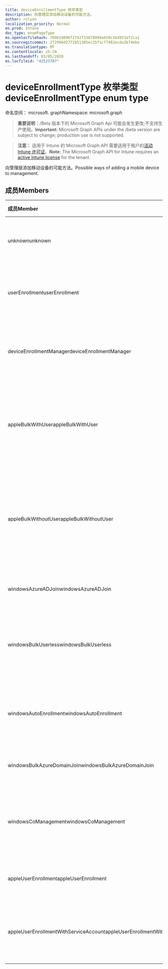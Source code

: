 ```yaml
---
title: deviceEnrollmentType 枚举类型
description: 向管理层添加移动设备的可能方法。
author: rolyon
localization_priority: Normal
ms.prod: Intune
doc_type: enumPageType
ms.openlocfilehash: 709b19896f2742f33878999ab59c1b4953ef2ca1
ms.sourcegitcommit: 272996d2772b51105ec25f1cf7482ecda3b74ebe
ms.translationtype: MT
ms.contentlocale: zh-CN
ms.lasthandoff: 03/05/2020
ms.locfileid: "42523707"
---
```

# <a name="deviceenrollmenttype-enum-type"></a><span data-ttu-id="5ddcf-103">deviceEnrollmentType 枚举类型</span><span class="sxs-lookup"><span data-stu-id="5ddcf-103">deviceEnrollmentType enum type</span></span>

<span data-ttu-id="5ddcf-104">命名空间： microsoft. graph</span><span class="sxs-lookup"><span data-stu-id="5ddcf-104">Namespace: microsoft.graph</span></span>

> <span data-ttu-id="5ddcf-105">**重要说明：**/Beta 版本下的 Microsoft Graph Api 可能会发生更改;不支持生产使用。</span><span class="sxs-lookup"><span data-stu-id="5ddcf-105">**Important:** Microsoft Graph APIs under the /beta version are subject to change; production use is not supported.</span></span>

> <span data-ttu-id="5ddcf-106">**注意：** 适用于 Intune 的 Microsoft Graph API 需要适用于租户的[活动 Intune 许可证](https://go.microsoft.com/fwlink/?linkid=839381)。</span><span class="sxs-lookup"><span data-stu-id="5ddcf-106">**Note:** The Microsoft Graph API for Intune requires an [active Intune license](https://go.microsoft.com/fwlink/?linkid=839381) for the tenant.</span></span>

<span data-ttu-id="5ddcf-107">向管理层添加移动设备的可能方法。</span><span class="sxs-lookup"><span data-stu-id="5ddcf-107">Possible ways of adding a mobile device to management.</span></span>

## <a name="members"></a><span data-ttu-id="5ddcf-108">成员</span><span class="sxs-lookup"><span data-stu-id="5ddcf-108">Members</span></span>
|<span data-ttu-id="5ddcf-109">成员</span><span class="sxs-lookup"><span data-stu-id="5ddcf-109">Member</span></span>|<span data-ttu-id="5ddcf-110">值</span><span class="sxs-lookup"><span data-stu-id="5ddcf-110">Value</span></span>|<span data-ttu-id="5ddcf-111">说明</span><span class="sxs-lookup"><span data-stu-id="5ddcf-111">Description</span></span>|
|:---|:---|:---|
|<span data-ttu-id="5ddcf-112">unknown</span><span class="sxs-lookup"><span data-stu-id="5ddcf-112">unknown</span></span>|<span data-ttu-id="5ddcf-113">0</span><span class="sxs-lookup"><span data-stu-id="5ddcf-113">0</span></span>|<span data-ttu-id="5ddcf-114">默认值，未收集注册类型。</span><span class="sxs-lookup"><span data-stu-id="5ddcf-114">Default value, enrollment type was not collected.</span></span>|
|<span data-ttu-id="5ddcf-115">userEnrollment</span><span class="sxs-lookup"><span data-stu-id="5ddcf-115">userEnrollment</span></span>|<span data-ttu-id="5ddcf-116">1 </span><span class="sxs-lookup"><span data-stu-id="5ddcf-116">1</span></span>|<span data-ttu-id="5ddcf-117">通过 BYOD 通道的用户驱动的注册。</span><span class="sxs-lookup"><span data-stu-id="5ddcf-117">User driven enrollment through BYOD channel.</span></span>|
|<span data-ttu-id="5ddcf-118">deviceEnrollmentManager</span><span class="sxs-lookup"><span data-stu-id="5ddcf-118">deviceEnrollmentManager</span></span>|<span data-ttu-id="5ddcf-119">2 </span><span class="sxs-lookup"><span data-stu-id="5ddcf-119">2</span></span>|<span data-ttu-id="5ddcf-120">具有设备注册管理员帐户的用户注册。</span><span class="sxs-lookup"><span data-stu-id="5ddcf-120">User enrollment with a device enrollment manager account.</span></span>|
|<span data-ttu-id="5ddcf-121">appleBulkWithUser</span><span class="sxs-lookup"><span data-stu-id="5ddcf-121">appleBulkWithUser</span></span>|<span data-ttu-id="5ddcf-122">3 </span><span class="sxs-lookup"><span data-stu-id="5ddcf-122">3</span></span>|<span data-ttu-id="5ddcf-123">使用用户质询的 Apple 批量注册。</span><span class="sxs-lookup"><span data-stu-id="5ddcf-123">Apple bulk enrollment with user challenge.</span></span> <span data-ttu-id="5ddcf-124">（DEP、Apple 配置器）</span><span class="sxs-lookup"><span data-stu-id="5ddcf-124">(DEP, Apple Configurator)</span></span>|
|<span data-ttu-id="5ddcf-125">appleBulkWithoutUser</span><span class="sxs-lookup"><span data-stu-id="5ddcf-125">appleBulkWithoutUser</span></span>|<span data-ttu-id="5ddcf-126">4 </span><span class="sxs-lookup"><span data-stu-id="5ddcf-126">4</span></span>|<span data-ttu-id="5ddcf-127">没有用户质询的 Apple 批量注册。</span><span class="sxs-lookup"><span data-stu-id="5ddcf-127">Apple bulk enrollment without user challenge.</span></span> <span data-ttu-id="5ddcf-128">（DEP、Apple 配置器、移动配置）</span><span class="sxs-lookup"><span data-stu-id="5ddcf-128">(DEP, Apple Configurator, Mobile Config)</span></span>|
|<span data-ttu-id="5ddcf-129">windowsAzureADJoin</span><span class="sxs-lookup"><span data-stu-id="5ddcf-129">windowsAzureADJoin</span></span>|<span data-ttu-id="5ddcf-130">5 </span><span class="sxs-lookup"><span data-stu-id="5ddcf-130">5</span></span>|<span data-ttu-id="5ddcf-131">Windows 10 Azure AD 加入。</span><span class="sxs-lookup"><span data-stu-id="5ddcf-131">Windows 10 Azure AD Join.</span></span>|
|<span data-ttu-id="5ddcf-132">windowsBulkUserless</span><span class="sxs-lookup"><span data-stu-id="5ddcf-132">windowsBulkUserless</span></span>|<span data-ttu-id="5ddcf-133">6 </span><span class="sxs-lookup"><span data-stu-id="5ddcf-133">6</span></span>|<span data-ttu-id="5ddcf-134">通过带证书的 ICD 通过 ICD 进行的 Windows 10 批量注册。</span><span class="sxs-lookup"><span data-stu-id="5ddcf-134">Windows 10 Bulk enrollment through ICD with certificate.</span></span>|
|<span data-ttu-id="5ddcf-135">windowsAutoEnrollment</span><span class="sxs-lookup"><span data-stu-id="5ddcf-135">windowsAutoEnrollment</span></span>|<span data-ttu-id="5ddcf-136">7 </span><span class="sxs-lookup"><span data-stu-id="5ddcf-136">7</span></span>|<span data-ttu-id="5ddcf-137">Windows 10 自动注册。</span><span class="sxs-lookup"><span data-stu-id="5ddcf-137">Windows 10 automatic enrollment.</span></span> <span data-ttu-id="5ddcf-138">（添加工作帐户）</span><span class="sxs-lookup"><span data-stu-id="5ddcf-138">(Add work account)</span></span>|
|<span data-ttu-id="5ddcf-139">windowsBulkAzureDomainJoin</span><span class="sxs-lookup"><span data-stu-id="5ddcf-139">windowsBulkAzureDomainJoin</span></span>|<span data-ttu-id="5ddcf-140">8 </span><span class="sxs-lookup"><span data-stu-id="5ddcf-140">8</span></span>|<span data-ttu-id="5ddcf-141">Windows 10 批量 Azure AD 加入。</span><span class="sxs-lookup"><span data-stu-id="5ddcf-141">Windows 10 bulk Azure AD Join.</span></span>|
|<span data-ttu-id="5ddcf-142">windowsCoManagement</span><span class="sxs-lookup"><span data-stu-id="5ddcf-142">windowsCoManagement</span></span>|<span data-ttu-id="5ddcf-143">9 </span><span class="sxs-lookup"><span data-stu-id="5ddcf-143">9</span></span>|<span data-ttu-id="5ddcf-144">由 AutoPilot 或组策略触发的 Windows 10 协同管理。</span><span class="sxs-lookup"><span data-stu-id="5ddcf-144">Windows 10 Co-Management triggered by AutoPilot or Group Policy.</span></span>|
|<span data-ttu-id="5ddcf-145">appleUserEnrollment</span><span class="sxs-lookup"><span data-stu-id="5ddcf-145">appleUserEnrollment</span></span>|<span data-ttu-id="5ddcf-146">11 </span><span class="sxs-lookup"><span data-stu-id="5ddcf-146">11</span></span>|<span data-ttu-id="5ddcf-147">由 Apple 用户注册管理的设备</span><span class="sxs-lookup"><span data-stu-id="5ddcf-147">Device managed by Apple user enrollment</span></span>|
|<span data-ttu-id="5ddcf-148">appleUserEnrollmentWithServiceAccount</span><span class="sxs-lookup"><span data-stu-id="5ddcf-148">appleUserEnrollmentWithServiceAccount</span></span>|<span data-ttu-id="5ddcf-149">12 </span><span class="sxs-lookup"><span data-stu-id="5ddcf-149">12</span></span>|<span data-ttu-id="5ddcf-150">由 Apple 用户使用服务帐户进行注册管理的设备</span><span class="sxs-lookup"><span data-stu-id="5ddcf-150">Device managed by Apple user enrollment with service account</span></span>|



